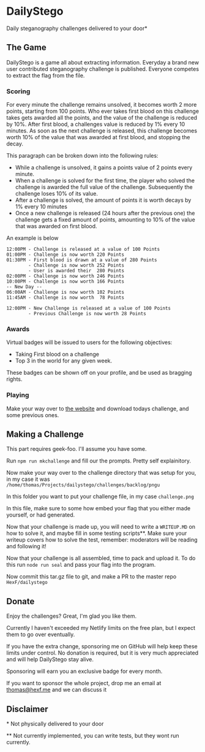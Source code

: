 # DailyStego

Daily steganography challenges delivered to your door\*

## The Game

DailyStego is a game all about extracting information. Everyday a brand new user contributed steganography challenge is published. Everyone competes to extract the flag from the file.

### Scoring

For every minute the challenge remains unsolved, it becomes worth 2 more points, starting from 100 points. Who ever takes first blood on this challenge takes gets awarded all the points, and the value of the challenge is reduced by 10%. After first blood, a challenges value is reduced by 1% every 10 minutes. As soon as the next challenge is released, this challenge becomes worth 10% of the value that was awarded at first blood, and stopping the decay.

This paragraph can be broken down into the following rules:

- While a challenge is unsolved, it gains a points value of 2 points every minute.
- When a challenge is solved for the first time, the player who solved the challenge is awarded the full value of the challenge. Subsequently the challenge loses 10% of its value.
- After a challenge is solved, the amount of points it is worth decays by 1% every 10 minutes
- Once a new challenge is released (24 hours after the previous one) the challenge gets a fixed amount of points, amounting to 10% of the value that was awarded on first blood.

An example is below

```
12:00PM - Challenge is released at a value of 100 Points
01:00PM - Challenge is now worth 220 Points
01:30PM - First blood is drawn at a value of 280 Points
        - Challenge is now worth 252 Points
        - User is awarded their  280 Points
02:00PM - Challenge is now worth 246 Points
10:00PM - Challenge is now worth 166 Points
-- New Day --
06:00AM - Challenge is now worth 102 Points
11:45AM - Challenge is now worth  78 Points

12:00PM - New Challenge is released at a value of 100 Points
        - Previous Challenge is now worth 28 Points

```

### Awards

Virtual badges will be issued to users for the following objectives:

- Taking First blood on a challenge
- Top 3 in the world for any given week.

These badges can be shown off on your profile, and be used as bragging rights.

### Playing

Make your way over to [the website](https://dailystego.hexf.me/) and download todays challenge, and some previous ones.

## Making a Challenge

This part requires geek-foo. I'll assume you have some.

Run `npm run mkchallenge` and fill our the prompts. Pretty self explainitory.

Now make your way over to the challenge directory that was setup for you, in my case it was `/home/thomas/Projects/dailystego/challenges/backlog/pngu`

In this folder you want to put your challenge file, in my case `challenge.png`

In this file, make sure to some how embed your flag that you either made yourself, or had generated.

Now that your challenge is made up, you will need to write a `WRITEUP.MD` on how to solve it, and maybe fill in some testing scripts\*\*.
Make sure your writeup covers how to solve the test, remember: moderators will be reading and following it!

Now that your challenge is all assembled, time to pack and upload it.
To do this run `node run seal` and pass your flag into the program.

Now commit this tar.gz file to git, and make a PR to the master repo `HexF/dailystego`

## Donate

Enjoy the challenges? Great, I'm glad you like them.

Currently I haven't exceeded my Netlify limits on the free plan, but I expect them to go over eventually.

If you have the extra change, sponsoring me on GitHub will help keep these limits under control. No donation is required, but it is very much appreciated and will help DailyStego stay alive.

Sponsoring will earn you an exclusive badge for every month.

If you want to sponsor the whole project, drop me an email at thomas@hexf.me and we can discuss it

## Disclaimer

\* Not physically delivered to your door

\*\* Not currently implemented, you can write tests, but they wont run currently.
